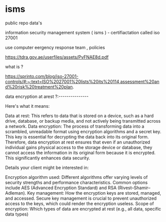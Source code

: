 # isms
public repo data's

information security management system ( isms ) - certifiactation called iso 27001

use computer eergency response team , policies

https://tdra.gov.ae/userfiles/assets/PvFNAE8d.pdf


what is ?

https://sprinto.com/blog/iso-27001-controls/#:~:text=ISO%2027001%20lists%20its%20114,assessment%20and%20risk%20treatment%20plan.



data encryption at arest ?:---------------

Here's what it means:

Data at rest: This refers to data that is stored on a device, such as a hard drive, database, or backup media, and not actively being transmitted across a network.
Data encryption: The process of transforming data into a scrambled, unreadable format using encryption algorithms and a secret key. This key is essential for decrypting the data back into its original form.
Therefore, data encryption at rest ensures that even if an unauthorized individual gains physical access to the storage device or database, they cannot access the information in its original form because it is encrypted. This significantly enhances data security.

Details your client might be interested in:

Encryption algorithm used: Different algorithms offer varying levels of security strengths and performance characteristics. Common options include AES (Advanced Encryption Standard) and RSA (Rivest–Shamir–Adleman).
Key management: How the encryption keys are stored, managed, and accessed. Secure key management is crucial to prevent unauthorized access to the keys, which could render the encryption useless.
Scope of encryption: Which types of data are encrypted at rest (e.g., all data, specific data types)

